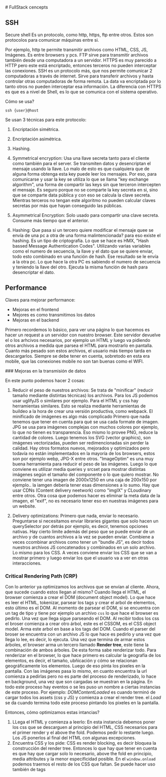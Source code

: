 # FullStack cencepts

## SSH
Secure shell
Es un protocolo, como http, https, ftp entre otros. Estos son protocolos para comunicar máquinas entre si.

Por ejemplo, http te permite transmitir archivos como HTML, CSS, JS, Imágenes. Es entre browsers y pcs.
FTP sirve para transmitir archivos también desde una computadora a un servidor. HTTPS es muy parecido a HTTP pero este está encriptado, entonces terceros no pueden interceptar las conexiones. SSH es un protocolo más, que nos permite comunicar 2 computadoras a través de internet. Sirve para transferir archivos y hasta controlar otras computadoras de forma remota. La data va encriptada por lo tanto otros no pueden interceptar esa información. La diferencia con HTTPS es que es a nivel de Shell, es lo que se comunica con el sistema operativo.

Cómo se usa?

`ssh {user}@host`

Se usan 3 técnicas para este protocolo:
1. Encriptación simétrica.
2. Encriptación asimétrica.
3. Hashing.

1. Symmetrical encryption: Usa una llave secreta tanto para el cliente como también para el server. Se transmiten datos y desencriptan el mensaje usando la llave. Lo malo de esto es que cualquiera que de alguna forma obtenga esta key puede leer los mensajes. Por eso, para comunicarse y usar la key se utiliza lo que se llama "key exchange algorithm", una forma de compartir las keys sin que terceron intercepten el mensaje. Es seguro porque no se comparte la key secreta en si, sino que se comparte data pública y con eso se calcula la clave secreta. Mientras terceros no tengan este algoritmo no pueden calcular claves secretas por más que hayan conseguido las públicas.

2. Asymmetrical Encryption: Solo usado para compartir una clave secreta. Consume más tiempo que el anterior.

3. Hashing: Que pasa si un tercero quiere modificar el mensaje quee se envía de una pc a otra de una forma malintencionada? para eso existe el hashing. Es un tipo de criptografía. Lo que se hace es HMX, "Hash bassed Message Authentication Codes". Utilizando varias variables como el numero de secuencia, la llave y el dato que se quiere enviar, todo esto combinado en una función de hash. Ese resultado se le envía a la otra pc. Lo que hace la otra PC es sabiendo el numero de secuencia y teniendo la llave del otro. Ejecuta la misma función de hash para desencriptar el dato.


## Performance

Claves para mejorar performance:

- Mejoras en el frontend
- Mejores es como transmitimos los datos
- Mejoras en el backend

Primero recordemos lo básico, para ver una página lo que hacemos es hacer un request a un servidor con nuestro browser. Este servidor devuelve el o los arhcivos necesarios, por ejemplo un HTML y luego va pidiendo otros archivos a medida que parsea el HTML para mostrarlo en pantalla. Cuanto más pesado son estos archivos, el usuario más tiempo tarda en descargarlos. Siempre se debe tener en cuenta, sobretodo en esta era mobile, que las conexiones mobile no son tan buenas como el WIFI.

### Mejoras en la transmisión de datos

En este punto podemos hacer 2 cosas:

1. Reducir el peso de nuestros archivos: Se trata de "minificar" (reducir tamaño mediante distintas técnicas) los archivos. Para los JS podemos usar uglifyJS o similares por ejemplo. Para el HTML y css hay herramientas similares. Esto se realiza mediante herramientas de buildeo a la hora de crear una versión productiva, como webpack. El minificado de imágenes es algo más complicado
Primero que nada tenemos que tener en cuenta para qué se usa cada formate de imagen. JPG se usa para imágenes complejas con muchos colores por ejemplo, lo que no tienen es transparencia. Eso mismo lo provee PNG, reduce la cantidad de colores. Luego tenemos los SVG (vector graphics), son imágenes vectorizadas, pueden ser redimencionadas sin perder la calidad. Hay otros formatos nuevos, mejorados y optimizados pero todavía no están implementados en la mayoría de los browsers, estos son por ejemplo webp, JPG-X entre otros. "ImageOptim" es una muy buena herramienta para reducir el peso de las imágenes.
Luego lo que conviene es utilizar media queries y srcset para mostrar distintas imágenes según el tamaño del componente o lo que quiero mostrar. No conviene tener una imagen de 2000x1250 en una caja de 200x150 por ejemplo.. la iamgen debería tener esas dimensiones a lo sumo. Hay que usar CDNs (Content delivery neetwork) como "imgIX" y CLoudinary entre otros. Otra cosa que podemos hacer es eliminar la meta data de la imagen, el "exif", no es necesario tener eso en nuestras imágenes para un website.

2. Delivery optimizations: Primero que nada, enviar lo necesario. Preguntarse si necesitamos enviar libraries gigantes que solo hacen un querySelector por detrás por ejemplo, es decir, tenemos opciones nativas. Hay cierto límite además del peso que se puede enviar de un archivo y de cuantos archivos a la vez se pueden enviar. Combiene a veces ccombinar archivos como tener un "bundle JS", es decir todos nuestros archivos JS concatenados y combinados en un solo archivo. Lo mismo para los CSS. A veces conviene enviar los CSS que se van a mostrar primero y luego enviar los que el usuario va a ver en otras interacciones.

### Critical Rendering Path (CRP)
Con lo anterior ya optimizamos los archivos que se envían al cliente. Ahora, que sucede cuando estos llegan al mismo?
Cuando llega el HTML, el browser comienza a crear el DOM (document object model). Lo que hace es leer el HTML, tokenizar, parsear los tags y crear el arbol de elementos, esto último es el DOM. Al momento de parsear el DOM, si se encuentra con un tag de tipo <link> y tiene por ejemplo un archivo `css` lo que hace el browser es pedirlo. Una vez que llega sigue parseando el DOM. Al recibir todos los css el broser comienza a crear otro árbol, este es el CSSOM, es el CSS object model. Arma este arbol en base a los tags del DOM. Cuando el parser del broser se encuentra con un archivo JS lo que hace es pedirlo y una vez que llega lo lee, es decir, lo ejecuta. Una vez que termina de armar estos árboles, el browser arma un tercero llamado **Render tree**, este tiene la combinación de ambos árboles. De esta forma sabe renderizar todo.
Para renderizar en el browser, lo que hace primero es calcular la geografía de los elementos, es decir, el tamaño, ubñicación y cómo se relacionan geográficamente los elementos. Luego de eso pinta los pixeles en la pantalla. Con las imágenes pasa lo mismo, en cuanto encuentra la url comienza a pedirlas pero no es parte del proceso de renderizado, lo hace en background, una vez que son cargadas se muestran en la página.
En todo este proceso hay eventos o se les puso un nombre a ciertas instancias de este proceso. Por ejemplo:
*DOMContentLoaded* es cuando terminó de cargar todos los assets (css y JS) y comienza a crear el render tree.
el *Load* se da cuando termina todo este proceso pintando los pixeles en la pantalla.

Entonces, cómo optimizamos estas intancias?

1. LLega el HTML y comienza a leerlo: En esta instancia debemos poner los css que se descarguen al principio del HTML, CSS necesarios para el primer render y el above the fold. Podemos pedir lo restante luego. Los JS ponerlos al final del HTML con algunas excepciones. 
2. Encuentra CSS y los pide: CSS es render blocking, es decir bloquea la construcción del render tree. Entonces lo que hay que tener en cuenta es que hay que cargar solo lo necesario, above the fold en principio, media attributes y la menor especificidad posible. En el `window.onload` podemos traernos el resto de los CSS que faltan. Se puede hacer uso también de tags <style> para cargar cuanto antes el critical css.
3. Encuentra JS, los pide y ejecuta: JS es parser blocking, se bloquea mientras lo descarga y ejecuta. Para mejorar esta instancia podemos hacer unas cuantas cosas. En un principio podemos cargar JS de forma asincrónica. Para hacer esto último podemos poner el attribute `async` en un script tag y lo que hace es decirle a un worker que lo descargue en background, mientras sigue parseando el HTML y una vez que se descarga ejecuta el JS, luego de ejecutarlo sigue parseando. Como `async` funciona así, la recomendación es utilizar este cuando sabemos que el script no afecta al DOM o al CSSOM, porque podemos tener fallas al bloquear el parseo del HTML, no sabemos si todavía no tenemos los elementos que van a ser modificados en el JS (estamos hablando de scripts que no tienen ninguna relación con nuestro código, scripts como analytics, tracking scripts etc). La otra opción es usar `defer`, lo que hace esto es ir descargando en paralelo los JS que fue encontrando pero no los ejecuta al terminar de cconseguirlos, sino que comienza a ejecutarlos una vez el HTML terminó de ser parseado, y los ejecuta en orden de llegada. Esta opción es muy buena para scripts que interactuan con el render tree o DOM. Solo deberíamos cargar scripts sin async o defer cuando son super críticos, es core de nuestra aplicación. 
4. Render tree: Esta es la etapa siguiente de haber creado el DOM, el CSSOM y de haber encontrado css y JS para descargar y ejecutar. Lo que hay que tener en cuenta es que si luego tenemos un JS que modifica el DOM, lo que causa es un redibujado del render tree y provoca pasar por un layout y paint. Lo que tenemos que hacer es no tratar de manipular el DOM de forma erronea o hacer modificaciones innecesarias. Hay técnicas para evitar relayouts o repaints con css o javascript. React por ejemplo, con el uso del virtual dom, modificando solo las partes necesarias debido a interacciones del usuario o de la aplicación misma, logra cambiar el DOM solo lo necesario.
5. Hay otras técnicas como prefetch, preconnect, preloading, entre otras. Ver https://css-tricks.com/prefetching-preloading-prebrowsing/

Material importante:
- Performace Tool: https://developers.google.com/web/tools/chrome-devtools/evaluate-performance/reference
- https://developers.google.com/web/fundamentals/performance/why-performance-matters

### HTTP/2
El objetivo de esta nueva versión del protocolo es mejor la latencia de red, es decir, qué tan rápido transmitimos los archivos.
Recursos: https://developers.google.com/web/fundamentals/performance/http2/?hl=es

### Optimizing code
Podemos implementar con la ayuda de webpack code splitting, podemos ir importando bloques de código a medida que los necesitamos. Chunks o Chunking. React loadable. React.lazy

### React Performance optimizations
- En un principio podemos utilizar el query string `?react_perf` y grabar con performance tool el comportamiento de nuestros componentes, con esto podemos evaluar como performa nuestra app y ver como renderizan los componentes, a veces tenemos uan cascada de componentes renderizandose y eso hace que todo sea más lento. Redux nos ayuda a renderizar directamente los componentes necesarios ya que cada uno puede subscribirse al store, no se van pasando props de padre a hijo.
- Podemos hacer uso de `shouldComponentUpdate` y de PureComponents

### Progressive Web Apps (PWAs)
Se trata de darle desde una web una experiencia al usuario lo más parecida a una app nativa. Para una web app supongamos que solo necesitamos JS, CSS y HTML. Para crear una app nativa necesitamos un lenguaje nativo como Java, Swift, Android etc. En una web app los assets se consumen a demanda, en una app nativa todos los archivos neccesarios están descargados previamente en el dispositivo. Las apps nativas pueden enviarte push notifications y hasta funcionar sin internet. Por este motivo las apps nativas funcionan mucho mejor que las apps webs en su gran mayoría.
Acá es donde entran las PWAs.
listado de PWAs: https://appsco.pe/
Podemos enfocarnos en 3 cosas que hacen a una PWA (algo más extenso acá https://developers.google.com/web/progressive-web-apps/checklist):
- HTTPS: Por seguridad y requerido para varias características propias de una PWA. Letsencript es un buen servicio para obtener un certificado.
- App Manifest: Es un JSON con la configuración necesaria para mostrar la aplicación correctamente, controlar íconos, colores, nombre de la app y muchas más cosas.
- Service Workers. _ver abajo el concepto_

Service Workers: Es un script que corre el browser en el background aparte de la aplicación. Es usado generalmente para features que no necesitan una página o la interacción del usuario. Esta herramienta es lo que nos ayuda a que nuestra aplicación funcione offline. La implementación del service worker depende de cada browser. No todos lo soportan. Podemos definir qué archivos queremos que estén en la cache del browser, a medida que va pidiendo un asset nuevo lo guarda en la cache, si vuelve a pedir el mismo el service worker se encarga de interceptar el pedido y entrar el asset antes de realizar un request.

## Tests